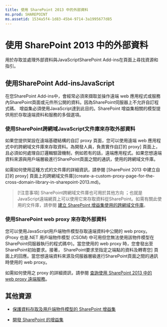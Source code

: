 ```yaml
---
title: 使用 SharePoint 2013 中的外部資料
ms.prod: SHAREPOINT
ms.assetid: 1534a5f4-1d83-45b4-9714-3a1995677d85
---
```



# 使用 SharePoint 2013 中的外部資料
用於存取並處理外部資料與JavaScriptSharePoint Add-ins在頁面上尋找資源和指引。
## 使用SharePoint Add-insJavaScript
<a name="SP15Workdata_Working"> </a>

在您SharePoint Add-ins中，會經常必須來擷取並操作遠端 web 應用程式或服務內SharePoint頁面或元件所公開的資料。因為SharePoint伺服器上不允許自訂程式碼、 增益集必須使用JavaScript達到此目的。SharePoint 增益集相關的模型提供用於存取遠端資料和服務的多個選項。
  
    
    

### 使用SharePoint跨網域JavaScript文件庫來存取外部資料

如果您提供架設在遠端基礎結構的自訂 proxy 頁面，您可以使用遠端 web 應用程式中的跨網域文件庫來存取資料。為開發人員，負責實作自訂的 proxy] 頁面上，且必須如何處理自訂邏輯驗證機制，例如若有的話，遠端應用程式。如果您想遠端資料來源與用戶端層級進行SharePoint頁面之間的通訊，使用的跨網域文件庫。
  
    
    
如需如何使用這種方式的文件庫的詳細資訊，請參閱 [SharePoint 2013 中建立自訂的 proxy] 頁面上的跨網域文件庫](create-a-custom-proxy-page-for-the-cross-domain-library-in-sharepoint-2013.md)。
  
    
    

> [!注意事項]
> SharePoint跨網域文件庫也可用於其他方向 ；也就是JavaScript遠端網頁上可以使用它來存取資料從SharePoint。如需有關此使用的文件庫，請參閱 [建立 SharePoint 增益集使用的跨網域文件庫](creating-sharepoint-add-ins-that-use-the-cross-domain-library.md)。
  
    
    


### 使用SharePoint web proxy 來存取外部資料

您可以使用JavaScript用戶端物件模型存取遠端資料中公開的 web proxy。(Proxy 也是.NET 用戶端物件模型 (CSOM) 中可用但您無法使用該物件模型在SharePoint伺服器執行的程式碼中)。當您使用的 web proxy 時，您會發出至SharePoint初始要求。接著， SharePoint要求至指定之端點的資料及轉寄您] 頁面上的回應。當您想遠端資料來源及伺服器層級進行SharePoint頁面之間的通訊時使用的 web proxy。
  
    
    
如需如何使用之 proxy 的詳細資訊，請參閱 [查詢使用 SharePoint 2013 中的 web proxy 遠端服務](query-a-remote-service-using-the-web-proxy-in-sharepoint-2013.md)。
  
    
    

## 其他資源
<a name="SP15Workdata_AddRes"> </a>


-  [保護資料存取及用戶端物件模型的 SharePoint 增益集](secure-data-access-and-client-object-models-for-sharepoint-add-ins.md)
    
  
-  [開發 SharePoint 的增益集](develop-sharepoint-add-ins.md)
    
  

